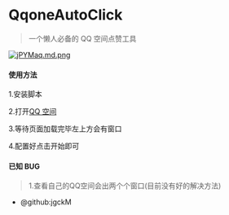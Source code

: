 # **QqoneAutoClick**

> 一个懒人必备的 QQ 空间点赞工具

[![jPYMaq.md.png](https://s1.ax1x.com/2022/06/23/jPYMaq.md.png)](https://imgtu.com/i/jPYMaq)

#### 使用方法

1.安装脚本

2.打开[QQ 空间](https://user.qzone.qq.com/)

3.等待页面加载完毕左上方会有窗口

4.配置好点击开始即可

#### 已知 BUG

>1.查看自己的QQ空间会出两个个窗口(目前没有好的解决方法)

-   @github:jgckM
